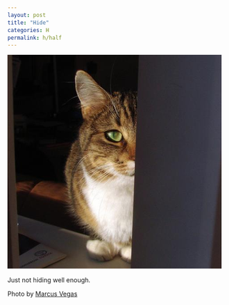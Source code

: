 ```yaml
---
layout: post
title: "Hide"
categories: H
permalink: h/half
---
```


<img src="/images/h/half.jpg">

Just not hiding well enough.

Photo by <a href="http://www.flickr.com/photos/vegas/414012553/">Marcus Vegas</a>